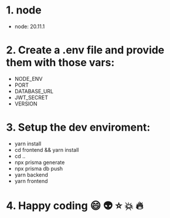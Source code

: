 # 1. node
- node: 20.11.1

# 2. Create a .env file and provide them with those vars:
- NODE_ENV
- PORT
- DATABASE_URL
- JWT_SECRET
- VERSION

# 3. Setup the dev enviroment:
- yarn install
- cd frontend && yarn install
- cd ..
- npx prisma generate
- npx prisma db push
- yarn backend
- yarn frontend

# 4. Happy coding :smile: :alien: :star: :boom: :fire: